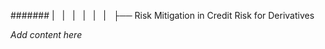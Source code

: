 ####### |   |   |   |   |   |   ├── Risk Mitigation in Credit Risk for Derivatives

*Add content here*